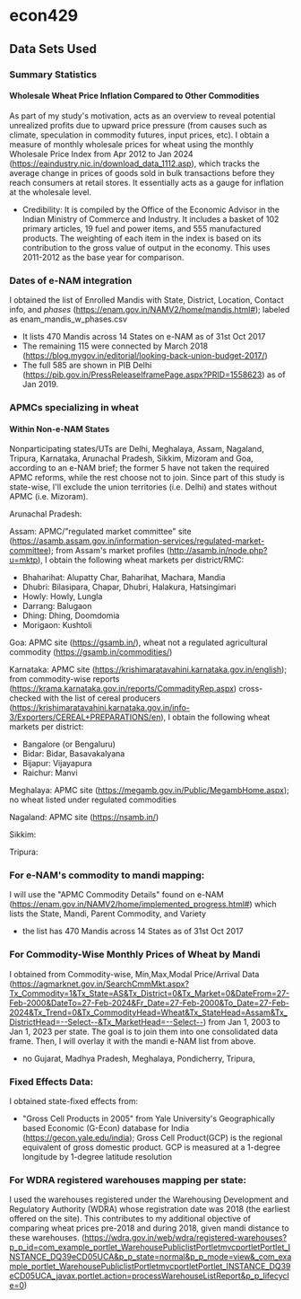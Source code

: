 # econ429

## Data Sets Used

### Summary Statistics
#### Wholesale Wheat Price Inflation Compared to Other Commodities
As part of my study's motivation, acts as an overview to reveal potential unrealized profits due to upward price pressure (from causes such as climate, speculation in commodity futures, input prices, etc). I obtain a measure of monthly wholesale prices for wheat using the monthly Wholesale Price Index from Apr 2012 to Jan 2024 (https://eaindustry.nic.in/download_data_1112.asp), which tracks the average change in prices of goods sold in bulk transactions before they reach consumers at retail stores. It essentially acts as a gauge for inflation at the wholesale level. 
- Credibility: It is compiled by the Office of the Economic Advisor in the Indian Ministry of Commerce and Industry. It includes a basket of 102 primary articles, 19 fuel and power items, and 555 manufactured products. The weighting of each item in the index is based on its contribution to the gross value of output in the economy. This uses 2011-2012 as the base year for comparison.

### Dates of e-NAM integration
I obtained the list of Enrolled Mandis with State, District, Location, Contact info, and *phases* (https://enam.gov.in/NAMV2/home/mandis.html#); labeled as enam_mandis_w_phases.csv
- It lists 470 Mandis across 14 States on e-NAM as of 31st Oct 2017
- The remaining 115 were connected by March 2018 (https://blog.mygov.in/editorial/looking-back-union-budget-2017/)
- The full 585 are shown in PIB Delhi (https://pib.gov.in/PressReleaseIframePage.aspx?PRID=1558623) as of Jan 2019.

### APMCs specializing in wheat
#### Within Non-e-NAM States
Nonparticipating states/UTs are Delhi, Meghalaya, Assam, Nagaland, Tripura, Karnataka, Arunachal Pradesh, Sikkim, Mizoram and Goa, according to an e-NAM brief; the former 5 have not taken the required APMC reforms, while the rest choose not to join. Since part of this study is state-wise, I'll exclude the union territories (i.e. Delhi) and states without APMC (i.e. Mizoram).

Arunachal Pradesh:

Assam: APMC/"regulated market committee" site (https://asamb.assam.gov.in/information-services/regulated-market-committee); from Assam's market profiles (http://asamb.in/node.php?u=mktp), I obtain the following wheat markets per district/RMC:

- Bhaharihat: Alupatty Char, Baharihat, Machara, Mandia
- Dhubri: Bilasipara, Chapar, Dhubri, Halakura, Hatsingimari
- Howly: Howly, Lungla
- Darrang: Balugaon
- Dhing: Dhing, Doomdomia
- Morigaon: Kushtoli


Goa: APMC site (https://gsamb.in/), wheat not a regulated agricultural commodity (https://gsamb.in/commodities/) 

Karnataka: APMC site (https://krishimaratavahini.karnataka.gov.in/english); from commodity-wise reports (https://krama.karnataka.gov.in/reports/CommadityRep.aspx) cross-checked with the list of cereal producers (https://krishimaratavahini.karnataka.gov.in/info-3/Exporters/CEREAL+PREPARATIONS/en), I obtain the following wheat markets per district:
- Bangalore (or Bengaluru)
- Bidar: Bidar, Basavakalyana
- Bijapur: Vijayapura
- Raichur: Manvi

Meghalaya: APMC site (https://megamb.gov.in/Public/MegambHome.aspx); no wheat listed under regulated commodities

Nagaland: APMC site (https://nsamb.in/)

Sikkim:

Tripura:


### For e-NAM's commodity to mandi mapping: 
I will use the "APMC Commodity Details" found on e-NAM (https://enam.gov.in/NAMV2/home/implemented_progress.html#) which lists the State, Mandi, Parent Commodity, and Variety
- the list has 470 Mandis across 14 States as of 31st Oct 2017

### For Commodity-Wise Monthly Prices of Wheat by Mandi
I obtained from Commodity-wise, Min,Max,Modal Price/Arrival Data (https://agmarknet.gov.in/SearchCmmMkt.aspx?Tx_Commodity=1&Tx_State=AS&Tx_District=0&Tx_Market=0&DateFrom=27-Feb-2000&DateTo=27-Feb-2024&Fr_Date=27-Feb-2000&To_Date=27-Feb-2024&Tx_Trend=0&Tx_CommodityHead=Wheat&Tx_StateHead=Assam&Tx_DistrictHead=--Select--&Tx_MarketHead=--Select--) from Jan 1, 2003 to Jan 1, 2023 per state. The goal is to join them into one consolidated data frame. Then, I will overlay it with the mandi e-NAM list from above. 
- no Gujarat, Madhya Pradesh, Meghalaya, Pondicherry, Tripura, 

### Fixed Effects Data:
I obtained state-fixed effects from:
- "Gross Cell Products in 2005" from Yale University's Geographically based Economic (G-Econ) database for India (https://gecon.yale.edu/india); Gross Cell Product(GCP) is the regional equivalent of gross domestic product. GCP is measured at a 1-degree longitude by 1-degree latitude resolution

### For WDRA registered warehouses mapping per state:
I used the warehouses registered under the Warehousing Development and Regulatory Authority (WDRA) whose registration date was 2018 (the earliest offered on the site). This contributes to my additional objective of comparing wheat prices pre-2018 and during 2018, given mandi distance to these warehouses.
(https://wdra.gov.in/web/wdra/registered-warehouses?p_p_id=com_example_portlet_WarehousePubliclistPortletmvcportletPortlet_INSTANCE_DQ39eCD05UCA&p_p_state=normal&p_p_mode=view&_com_example_portlet_WarehousePubliclistPortletmvcportletPortlet_INSTANCE_DQ39eCD05UCA_javax.portlet.action=processWarehouseListReport&p_p_lifecycle=0)

